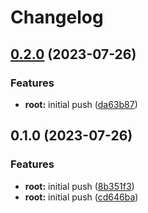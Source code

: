 # Changelog

## [0.2.0](https://github.com/thejaswitricon/release-please/compare/v0.1.0...v0.2.0) (2023-07-26)


### Features

* **root:** initial push ([da63b87](https://github.com/thejaswitricon/release-please/commit/da63b87f622b611aab4ded46a9b3d069a2480ae3))

## 0.1.0 (2023-07-26)


### Features

* **root:** initial push ([8b351f3](https://github.com/thejaswitricon/release-please/commit/8b351f37eb8b92e04ebc20cf7861df7f83bb3987))
* **root:** initial push ([cd646ba](https://github.com/thejaswitricon/release-please/commit/cd646bac52fc820153ceb08ab64ae8b1fee876eb))
